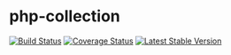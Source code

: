 php-collection
==============

[![Build Status](https://travis-ci.org/urakozz/php-collection.svg?branch=master)](https://travis-ci.org/urakozz/php-collection)
[![Coverage Status](https://coveralls.io/repos/urakozz/php-collection/badge.png)](https://coveralls.io/r/urakozz/php-collection)
[![Latest Stable Version](http://img.shields.io/github/release/urakozz/php-collection.svg)](https://packagist.org/packages/kozz/collection)
